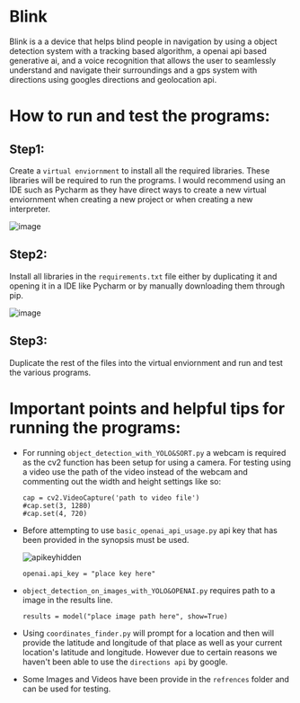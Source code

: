 # Blink
Blink is a a device that helps blind people in navigation by using a object detection system with a tracking based algorithm, a openai api based generative ai, and a voice recognition that allows the user to seamlessly understand and navigate their surroundings and a gps system with directions using googles directions and geolocation api.

# How to run and test the programs:
## Step1: 
Create a `virtual enviornment` to install all the required libraries. These libraries will be required to run the programs. I would recommend using an IDE such as Pycharm as they have direct ways to create a new virtual enviornment when creating a new project or when creating a new interpreter.

![image](https://github.com/varenya-gupta/Blink/assets/153254554/a0046503-c117-4067-82c4-436b6f7f6a39)

## Step2:
Install all libraries in the `requirements.txt` file either by duplicating it and opening it in a IDE like Pycharm or by manually downloading them through pip.

![image](https://github.com/varenya-gupta/Blink/assets/153254554/f65d2b10-7321-4691-8818-d49b622f6b1e)

## Step3:
Duplicate the rest of the files into the virtual enviornment and run and test the various programs.

# Important points and helpful tips for running the programs:
* For running `object_detection_with_YOLO&SORT.py` a webcam is required as the cv2 function has been setup for using a camera. For testing using a video use the path of the video instead of the webcam and     
  commenting out the width and height settings like so:
  ```
  cap = cv2.VideoCapture('path to video file')
  #cap.set(3, 1280)
  #cap.set(4, 720)
  ```
* Before attempting to use `basic_openai_api_usage.py` api key that has been provided in the synopsis must be used.
  
  ![apikeyhidden](https://github.com/varenya-gupta/Blink/assets/153254554/4a9bd1d1-f0b4-4ff3-a426-d1c4edf71f8d)

  ```
  openai.api_key = "place key here"
  ```
* `object_detection_on_images_with_YOLO&OPENAI.py` requires path to a image in the results line.
  ```
  results = model("place image path here", show=True)
  ```
  
* Using `coordinates_finder.py` will prompt for a location and then will provide the latitude and longitude of that place as well as your current location's latitude and longitude. However due to certain reasons we haven't been able to use the `directions api` by google.

* Some Images and Videos have been provide in the `refrences` folder and can be used for testing.
